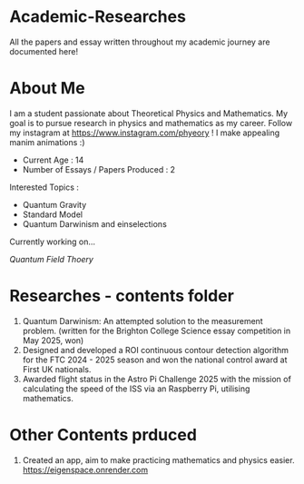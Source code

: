 # Academic-Researches
All the papers and essay written throughout my academic journey are documented here!

# About Me

I am a student passionate about Theoretical Physics and Mathematics. My goal is to pursue research in physics and mathematics as my career. 
Follow my instagram at https://www.instagram.com/phyeory ! I make appealing manim animations :)

- Current Age : 14
- Number of Essays / Papers Produced : 2

Interested Topics :
- Quantum Gravity
- Standard Model
- Quantum Darwinism and einselections

Currently working on...

*Quantum Field Thoery*

# Researches - contents folder

1. Quantum Darwinism: An attempted solution to the measurement problem. (written for the Brighton College Science essay competition in May 2025, won)
2. Designed and developed a ROI continuous contour detection algorithm for the FTC 2024 - 2025 season and won the national control award at First UK nationals.
3. Awarded flight status in the Astro Pi Challenge 2025 with the mission of calculating the speed of the ISS via an Raspberry Pi, utilising mathematics.

# Other Contents prduced
1. Created an app, aim to make practicing mathematics and physics easier. https://eigenspace.onrender.com

